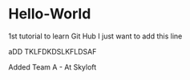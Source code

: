 # Hello-World
1st tutorial to learn Git Hub
I just want to add this line


aDD TKLFDKDSLKFLDSAF


Added Team A - At Skyloft